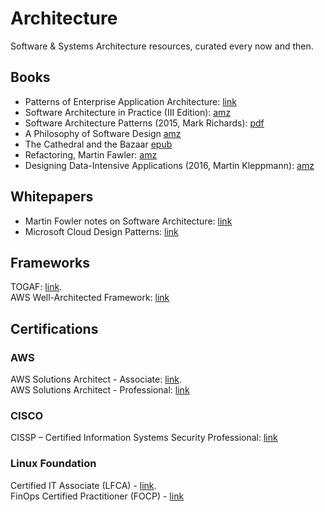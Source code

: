 # Architecture
Software & Systems Architecture resources, curated every now and then.

## Books
* Patterns of Enterprise Application Architecture: [link](https://martinfowler.com/books/eaa.html)
* Software Architecture in Practice (III Edition): [amz](https://www.amazon.com/Software-Architecture-Practice-3rd-Engineering/dp/0321815734)
* Software Architecture Patterns (2015, Mark Richards): [pdf](https://github.com/isislovecruft/library--/blob/master/computer%20science%20theory/Software%20Architecture%20Patterns%20(2015)%20-%20Richards.pdf)
* A Philosophy of Software Design [amz](https://www.amazon.com/Philosophy-Software-Design-John-Ousterhout/dp/1732102201)
* The Cathedral and the Bazaar [epub](http://www.feedbooks.com/book/4285/the-cathedral-and-the-bazaar)
* Refactoring, Martin Fawler: [amz](https://www.amazon.com/gp/product/0134757599/ref=as_li_tl?ie=UTF8&camp=1789&creative=9325&creativeASIN=0134757599&linkCode=as2&tag=martinfowlerc-20)
* Designing Data-Intensive Applications (2016, Martin Kleppmann): [amz](https://www.amazon.co.uk/Designing-Data-Intensive-Applications-Reliable-Maintainable/dp/1449373321)

## Whitepapers
* Martin Fowler notes on Software Architecture: [link](https://martinfowler.com/architecture/)
* Microsoft Cloud Design Patterns: [link](https://docs.microsoft.com/en-us/azure/architecture/patterns/)

## Frameworks
TOGAF: [link](https://www.opengroup.org/togaf).  
AWS Well-Architected Framework: [link](https://aws.amazon.com/architecture/well-architected/?wa-lens-whitepapers.sort-by=item.additionalFields.sortDate&wa-lens-whitepapers.sort-order=desc)

## Certifications
### AWS
AWS Solutions Architect - Associate: [link](https://aws.amazon.com/certification/certified-solutions-architect-associate/).  
AWS Solutions Architect - Professional: [link](https://aws.amazon.com/certification/certified-solutions-architect-professional/)

### CISCO
CISSP – Certified Information Systems Security Professional: [link](https://www.isc2.org/Certifications/CISSP)

### Linux Foundation
Certified IT Associate (LFCA) - [link](https://training.linuxfoundation.org/certification/certified-it-associate).  
FinOps Certified Practitioner (FOCP) - [link](https://training.linuxfoundation.org/certification/certified-finops)
